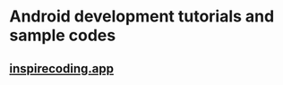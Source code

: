 # Android development tutorials and sample codes
## [inspirecoding.app](https://inspirecoding.app/)

